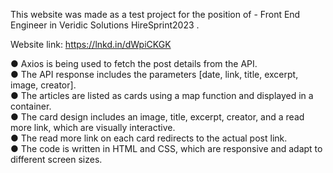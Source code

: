 This website was made as a test project for the position of - Front End Engineer in Veridic Solutions HireSprint2023 .

Website link: https://lnkd.in/dWpiCKGK

● Axios is being used to fetch the post details from the API.<br>
● The API response includes the parameters [date, link, title, excerpt, image, creator].<br>
● The articles are listed as cards using a map function and displayed in a container.<br>
● The card design includes an image, title, excerpt, creator, and a read more link, which are visually interactive.<br>
● The read more link on each card redirects to the actual post link.<br>
● The code is written in HTML and CSS, which are responsive and adapt to different screen sizes.
